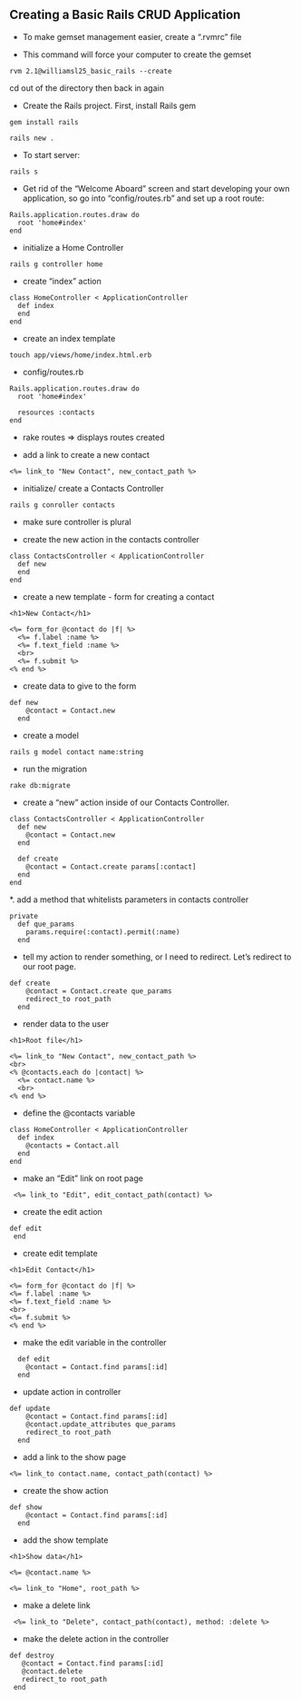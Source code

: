 ## Creating a Basic Rails CRUD Application

* To make gemset management easier, create a “.rvmrc” file
- This command will force your computer to create the gemset 
```
rvm 2.1@williamsl25_basic_rails --create
```
 cd out of the directory then back in again

* Create the Rails project. First, install Rails gem
```
gem install rails
```

```
rails new . 
```

* To start server:
```
rails s
```

* Get rid of the “Welcome Aboard” screen and start developing your own application, so go into “config/routes.rb” and set up a root route:
 
```
Rails.application.routes.draw do
  root 'home#index'
end
```

* initialize a Home Controller
```
rails g controller home
```

* create “index” action 
```
class HomeController < ApplicationController
  def index
  end
end
```

* create an index template
```
touch app/views/home/index.html.erb
```
* config/routes.rb
```
Rails.application.routes.draw do
  root 'home#index'

  resources :contacts
end
```

* rake routes => displays routes created

* add a link to create a new contact
```
<%= link_to "New Contact", new_contact_path %>
```

* initialize/ create a Contacts Controller
```
rails g conroller contacts
```
* make sure controller is plural

* create the new action in the contacts controller
```
class ContactsController < ApplicationController
  def new
  end
end
```

* create a new template - form for creating a contact
```
<h1>New Contact</h1>

<%= form_for @contact do |f| %>
  <%= f.label :name %>
  <%= f.text_field :name %>
  <br>
  <%= f.submit %>
<% end %>
```

* create data to give to the form
```
def new
    @contact = Contact.new
  end
```

* create a model
```
rails g model contact name:string
```
* run the migration
```
rake db:migrate
```

* create a “new” action inside of our Contacts Controller.
```
class ContactsController < ApplicationController
  def new
    @contact = Contact.new
  end

  def create
    @contact = Contact.create params[:contact]
  end
end
```

*. add a method that whitelists parameters in contacts controller
```
private
  def que_params
    params.require(:contact).permit(:name)
  end
```

* tell my action to render something, or I need to redirect. Let’s redirect to our root page. 
```
def create
    @contact = Contact.create que_params
    redirect_to root_path
  end
```

* render data to the user
```
<h1>Root file</h1>

<%= link_to "New Contact", new_contact_path %>
<br>
<% @contacts.each do |contact| %>
  <%= contact.name %>
  <br>
<% end %>
```

* define the @contacts variable
```
class HomeController < ApplicationController
  def index
    @contacts = Contact.all
  end
end
```

* make an “Edit” link on root page
```
 <%= link_to "Edit", edit_contact_path(contact) %>
 ```

 * create the edit action
 ```
 def edit
  end
  ```
 * create edit template
  ```
  <h1>Edit Contact</h1>

<%= form_for @contact do |f| %>
  <%= f.label :name %>
  <%= f.text_field :name %>
  <br>
  <%= f.submit %>
<% end %>
```

* make the edit variable in the controller
```
  def edit
    @contact = Contact.find params[:id]
  end
  ```
* update action in controller
```
def update
    @contact = Contact.find params[:id]
    @contact.update_attributes que_params
    redirect_to root_path
  end
  ```

* add a link to the show page
```
<%= link_to contact.name, contact_path(contact) %>
```

* create the show action
```
def show
    @contact = Contact.find params[:id]
  end
  ```
* add the show template
```
<h1>Show data</h1>

<%= @contact.name %>

<%= link_to "Home", root_path %>
```
* make a delete link
```
 <%= link_to "Delete", contact_path(contact), method: :delete %>
 ```
* make the delete action in the controller

 ```
 def destroy
    @contact = Contact.find params[:id]
    @contact.delete
    redirect_to root_path
  end
  ```
 
